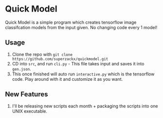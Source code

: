 # Quick Model

Quick Model is a simple program which creates tensorflow image classifcation models from the input given. No changing code every 1 model!

## Usage

1. Clone the repo with ```git clone https://github.com/superzackx/quickmodel.git``` 
2. CD into ```src```, and run ```cli.py``` - This file takes input and saves it into ```gen.json```.
3. This once finished will auto run ```interactive.py``` which is the tensorflow code. Play around with it and customize it as you want.

## New Features

1. I'll be releasing new scripts each month + packaging the scripts into one UNIX executable. 
